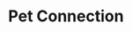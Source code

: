 ---
title: "Pet Connection"
address: "Unit 26, Ashtree Enterprise Park, Rathfriland Rd, Newry, Co. Down BT34 1BY"
tel: "028 3083 3442"
county: "Down"
category: "Zoos And Aquariums"
type: "Content"
lat: "054.1882380000"
lng: "-006.3200610000"
---